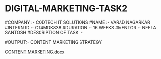 # DIGITAL-MARKETING-TASK2
#COMPANY :- CODTECH IT SOLUTIONS 
#NAME :- VARAD NAGARKAR 
#INTERN ID :- CT4MDK838 
#DURATION :- 16 WEEKS 
#MENTOR :- NEELA SANTOSH 
#DESCRIPTION OF TASK :- 

#OUTPUT:- CONTENT MARKETING STRATEGY

[CONTENT MARKETING.docx](https://github.com/user-attachments/files/20137090/CONTENT.MARKETING.docx)
